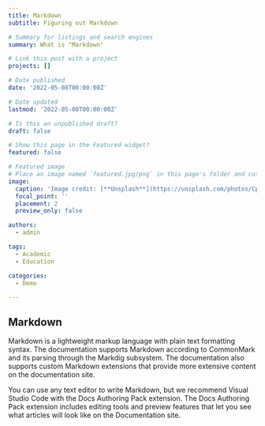 ```yaml
---
title: Markdown
subtitle: Figuring out Markdown

# Summary for listings and search engines
summary: What is "Markdown"

# Link this post with a project
projects: []

# Date published
date: '2022-05-08T00:00:00Z'

# Date updated
lastmod: '2022-05-08T00:00:00Z'

# Is this an unpublished draft?
draft: false

# Show this page in the Featured widget?
featured: false

# Featured image
# Place an image named `featured.jpg/png` in this page's folder and customize its options here.
image:
  caption: 'Image credit: [**Unsplash**](https://unsplash.com/photos/CpkOjOcXdUY)'
  focal_point: ''
  placement: 2
  preview_only: false

authors:
  - admin

tags:
  - Academic
  - Education

categories:
  - Demo

---
```


## Markdown
Markdown is a lightweight markup language with plain text formatting syntax. The documentation supports Markdown according to CommonMark and its parsing through the Markdig subsystem. The documentation also supports custom Markdown extensions that provide more extensive content on the documentation site.

You can use any text editor to write Markdown, but we recommend Visual Studio Code with the Docs Authoring Pack extension. The Docs Authoring Pack extension includes editing tools and preview features that let you see what articles will look like on the Documentation site.
